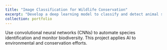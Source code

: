 ```yaml
---
title: "Image Classification for Wildlife Conservation"
excerpt: "Develop a deep learning model to classify and detect animal species in camera trap images."
collection: portfolio
---
```


Use convolutional neural networks (CNNs) to automate species identification and monitor biodiversity. This project applies AI to environmental and conservation efforts.
